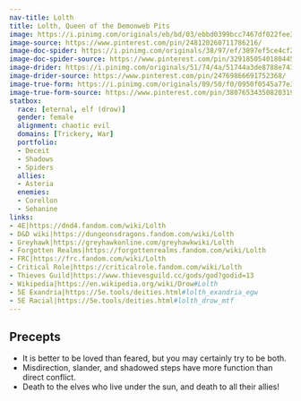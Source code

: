 ```yaml
---
nav-title: Lolth
title: Lolth, Queen of the Demonweb Pits
image: https://i.pinimg.com/originals/eb/bd/03/ebbd0399bcc7467df022fee314856d58.png
image-source: https://www.pinterest.com/pin/248120260711786216/
image-doc-spider: https://i.pinimg.com/originals/38/97/ef/3897ef5ce4cf226043a66a34b5535c69.jpg
image-doc-spider-source: https://www.pinterest.com/pin/329185054018044518/
image-drider: https://i.pinimg.com/originals/51/74/4a/51744a3de8788e74337824496d8c310a.png
image-drider-source: https://www.pinterest.com/pin/24769866691752368/
image-true-form: https://i.pinimg.com/originals/09/50/f0/0950f0545a77e3d0b346659eadc93a61.jpg
image-true-form-source: https://www.pinterest.com/pin/380765343508203198/
statbox:
  race: [eternal, elf (drow)]
  gender: female
  alignment: chaotic evil
  domains: [Trickery, War]
  portfolio:
  - Deceit
  - Shadows
  - Spiders
  allies:
  - Asteria
  enemies:
  - Corellon
  - Sehanine
links:
- 4E|https://dnd4.fandom.com/wiki/Lolth
- D&D wiki|https://dungeonsdragons.fandom.com/wiki/Lolth
- Greyhawk|https://greyhawkonline.com/greyhawkwiki/Lolth
- Forgotten Realms|https://forgottenrealms.fandom.com/wiki/Lolth
- FRC|https://frc.fandom.com/wiki/Lolth
- Critical Role|https://criticalrole.fandom.com/wiki/Lolth
- Thieves Guild|https://www.thievesguild.cc/gods/god?godid=13
- Wikipedia|https://en.wikipedia.org/wiki/Drow#Lolth
- 5E Exandria|https://5e.tools/deities.html#lolth_exandria_egw
- 5E Racial|https://5e.tools/deities.html#lolth_drow_mtf
---
```


## Precepts

* It is better to be loved than feared, but you may certainly try to be both.
* Misdirection, slander, and shadowed steps have more function than direct conflict.
* Death to the elves who live under the sun, and death to all their allies!
